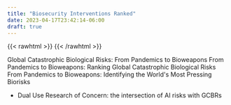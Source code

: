 ```yaml
---
title: "Biosecurity Interventions Ranked"
date: 2023-04-17T23:42:14-06:00
draft: true
---
```


{{< rawhtml >}}
    <style>
        .content {
            margin-top: -3rem}
    </style>
{{< /rawhtml >}}

Global Catastrophic Biological Risks: From Pandemics to Bioweapons
From Pandemics to Bioweapons: Ranking Global Catastrophic Biological Risks
From Pandemics to Bioweapons: Identifying the World's Most Pressing Biorisks

 - Dual Use Research of Concern: the intersection of AI risks with GCBRs